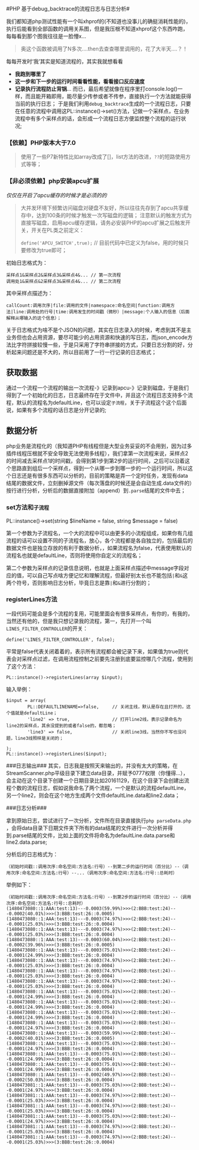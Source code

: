 #PHP 基于debug_backtrace的流程日志与日志分析#

我们都知道php测试性能有一个叫xhprof的(不知道也没事儿的确挺消耗性能的)，执行后能看到全部函数的调用关系图，但是我压根不知道xhprof这个东西咋跑，每每看到那个图我往往是一脸懵x...


> 奥这个函数被调用了N多次....then去查查哪里调用的，花了大半天....？！


每每开发时‘我’其实是知道流程的，其实我就想看看
- **我跑到哪里了**
- **这一步和下一步的运行时间看看性能，看看接口反应速度**
- **记录执行流程防止背锅**...
而已，最后希望就像在程序里打console.log()一样，而且能开箱即用，能尽量少传参或者不传参，直接执行一个方法就能获得当前的执行日志；
于是我们利用`debug_backtrace`生成的一个流程日志，只要在任意的流程中调用这PL::instance()->set()方法，记做一个采样点，在业务流程中有多个采样点的话，会形成一个流程日志方便监控整个流程的运行状况;

### 【依赖】PHP版本大于7.0 ###

> 使用了一些P7新特性比如array改成了[]，list方法的改进，`??`的短路使用方式等等；


### 【非必须依赖】php安装apcu扩展 ###

*仅仅在开启了apcu缓存的时候才是必须的的*

> 大并发环境下频繁访问磁盘对硬盘不友好，所以往往先存到了apcu共享缓存中，达到100条的时候才触发一次写磁盘的逻辑；
> 注意默认的触发方式为直接写磁盘，启用apcu缓存逻辑，请务必安装PHP的apcu扩展之后触发开关，开关在PL类之前定义：
>
> `define('APCU_SWITCH',true);`		// 目前代码中已定义为false，用的时候只要修改为true即可；
> 


初始日志格式为：

	采样点1&采样点2&采样点3&采样点4&... // 第一次流程	
	调用处1&采样点&2采样点3&采样点4&... // 第二次流程	

其中采样点描述为：

	callCount:调用次序|file:调用的文件|namespace:命名空间|function:调用方法|line:调用处的行号|time:调用发生的时间戳（微秒）|message:个人输入的信息（后面解释从哪输入的这个信息）；


关于日志格式为啥不是个JSON的问题，其实在日志录入的时候，考虑到其不是主业务但也会占用资源，要尽可能少的占用资源和快速的写日志，而json_encode方法比字符拼接较慢一些，于是只采用了字符串拼接的方式，只要日志分割的好，分析起来问题还是不大的，所以目前用了一行一行记录的日志格式；

## 获取数据 ##

通过一个流程一个流程的输出一次流程-》记录到apcu-》记录到磁盘，于是我们得到了一个初始化的日志，日志最终存在于文件中，并且这个流程日志支持多个流程，默认的流程名为defaultLine，也可以设定`子流程`，关于子流程这个这个后面说，如果有多个流程的话日志是分开记录的;


## 数据分析 ##
php业务是流程化的（我知道PHP有线程但是大型业务妥妥的不会用到，因为过多插件线程压根就不安全导致无法使用多线程），我们拿第一次流程来说，采样点2的时间减去采样点1的时间戳，会得到第1步到第2步的运行时间，之后可以沿着这个思路直到组后一个采样点，得到一个从哪一步到哪一步的一个运行时间，所以这个日志还是有很多东西可以分析的，目前的策略是弄一个定时任务，发现有data结尾的数据文件，立刻删掉源文件（每次落盘的时候还是会自动生成.data文件的）按行进行分析，分析后的数据直接附加（append）到`.parse`结尾的文件中去；


### set方法和`子流程` ###
PL::instance()->set(string $lineName = false, string $message = false) 	

第一个参数为子流程名，一个大的流程中可以由更多的小流程组成，如果你有几组流程的话可以设置不同的子流程名，放心，各个流程都是各自独立的，包括最后的数据文件也是独立存放的有利于数据分析，，如果流程名为false，代表使用默认的流程名也就是defaultLine，否则将使用你自定义的流程名；


第二个参数为采样点的记录信息说明，也就是上面采样点描述中message字段对应的值，可以自己写点啥方便记忆和理解流程，但最好别太长也不能包括`|`和`&`这两个符号，否则影响日志分析，毕竟日志是靠`|`和`&`进行分割的；

### registerLines方法 ###
一段代码可能会是多个流程的复用，可能里面会有很多采样点，有你的，有我的，当然还有他的，但是我只想记录我的流程，第一，先打开一个叫`LINES_FILTER_CONTROLLER`的开关：

	define('LINES_FILTER_CONTROLLER', false);       

平常是false代表关闭着着的，表示所有流程都会被记录下来，如果值为true则代表会对采样点过滤，在调用流程控制之前要先注册到底要监控哪几个流程，使用到了这个方法：

	PL::instance()->registerLines(array $input);
输入举例：

	$input = array(
			PL::DEFAULTLINENAME=>false,     // 关闭主线，默认是存在且打开的，这个值就是defaultLine；
			'line2' => true,                // 打开line2线，表示记录命名为line2的采样点，其余没提到的或者false的，都忽略；
			'line3' => false,               // 关闭line3线，当然你不写也没问题，line3线照样是关闭的；

	);
	PL::instance()->registerLines($input);

###日志输出###
其实，日志我是按照天来输出的，并没有太大的策略，在StreamScanner.php平级目录下建立data目录，并赋予0777权限（你懂得...），会主动在这个目录下创建一个日期目录比如20161129，在这个目录下会创建出流程个数的流程日志，假如说我命名了两个流程，一个是默认的流程defaultLine，另一个line2，则会在这个地方生成两个文件defaultLine.data和line2.data；


###日志分析###

拿到原始日志，尝试进行了一次分析，文件所在目录直接执行`php parseData.php` ，会将data目录下日期文件夹下所有的data结尾的文件进行一次分析并得到.parse结尾的文件，比如上面的文件将命名为defaultLine.data.parse和line2.data.parse;


分析后的日志格式为：

	（初始时间戳::调用次序:命名空间:方法名:行号）--到第二步的运行时间（百分比）--（调用次序:命名空间:方法名:行号）--...（调用次序:命名空间:方法名:行号::总耗时）


举例如下：

	（初始时间戳::调用次序:命名空间:方法名:行号）--到第2步的运行时间（百分比）--（调用次序:命名空间:方法名:行号::总耗时）
	(1480473080::1:AAA:test:13)---0.0003(59.99%)>>>(2:BBB:test:24)---0.0002(40.01%)>>>(3:BBB:test:26::0.0005)
	(1480473080::1:AAA:test:13)---0.0003(74.97%)>>>(2:BBB:test:24)---0.0001(25.03%)>>>(3:BBB:test:26::0.0004)
	(1480473080::1:AAA:test:13)---0.0003(74.97%)>>>(2:BBB:test:24)---0.0001(25.03%)>>>(3:BBB:test:26::0.0004)
	(1480473080::1:AAA:test:13)---0.0003(60.04%)>>>(2:BBB:test:24)---0.0002(39.96%)>>>(3:BBB:test:26::0.0005)
	(1480473080::1:AAA:test:13)---0.0003(75.01%)>>>(2:BBB:test:24)---0.0001(24.99%)>>>(3:BBB:test:26::0.0004)
	(1480473080::1:AAA:test:13)---0.0003(74.97%)>>>(2:BBB:test:24)---0.0001(25.03%)>>>(3:BBB:test:26::0.0004)
	(1480473080::1:AAA:test:13)---0.0003(74.97%)>>>(2:BBB:test:24)---0.0001(25.03%)>>>(3:BBB:test:26::0.0004)
	(1480473080::1:AAA:test:13)---0.0003(74.97%)>>>(2:BBB:test:24)---0.0001(25.03%)>>>(3:BBB:test:26::0.0004)
	(1480473080::1:AAA:test:13)---0.0003(75.01%)>>>(2:BBB:test:24)---0.0001(24.99%)>>>(3:BBB:test:26::0.0004)
	(1480473080::1:AAA:test:13)---0.0003(75.01%)>>>(2:BBB:test:24)---0.0001(24.99%)>>>(3:BBB:test:26::0.0004)
	(1480473080::1:AAA:test:13)---0.0003(75.01%)>>>(2:BBB:test:24)---0.0001(24.99%)>>>(3:BBB:test:26::0.0004)
	(1480473080::1:AAA:test:13)---0.0003(75.03%)>>>(2:BBB:test:24)---0.0001(24.97%)>>>(3:BBB:test:26::0.0004)
	(1480473080::1:AAA:test:13)---0.0003(59.99%)>>>(2:BBB:test:24)---0.0002(40.01%)>>>(3:BBB:test:26::0.0005)
	(1480473080::1:AAA:test:13)---0.0003(75.03%)>>>(2:BBB:test:24)---0.0001(24.97%)>>>(3:BBB:test:26::0.0004)
	(1480473080::1:AAA:test:13)---0.0003(75.01%)>>>(2:BBB:test:24)---0.0001(24.99%)>>>(3:BBB:test:26::0.0004)
	(1480473080::1:AAA:test:13)---0.0003(75.01%)>>>(2:BBB:test:24)---0.0001(24.99%)>>>(3:BBB:test:26::0.0004)
	(1480473080::1:AAA:test:13)---0.0002(49.97%)>>>(2:BBB:test:24)---0.0002(50.03%)>>>(3:BBB:test:26::0.0004)
	(1480473081::1:AAA:test:13)---0.0003(75.03%)>>>(2:BBB:test:24)---0.0001(24.97%)>>>(3:BBB:test:26::0.0004)
	(1480473081::1:AAA:test:13)---0.0003(74.97%)>>>(2:BBB:test:24)---0.0001(25.03%)>>>(3:BBB:test:26::0.0004)
	(1480473081::1:AAA:test:13)---0.0003(74.97%)>>>(2:BBB:test:24)---0.0001(25.03%)>>>(3:BBB:test:26::0.0004)
	(1480473081::1:AAA:test:13)---0.0003(75.03%)>>>(2:BBB:test:24)---0.0001(24.97%)>>>(3:BBB:test:26::0.0004)
	(1480473081::1:AAA:test:13)---0.0003(74.97%)>>>(2:BBB:test:24)---0.0001(25.03%)>>>(3:BBB:test:26::0.0004)
	(1480473081::1:AAA:test:13)---0.0003(74.97%)>>>(2:BBB:test:24)---0.0001(25.03%)>>>(3:BBB:test:26::0.0004)
